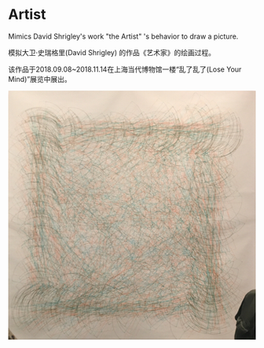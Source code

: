 # Artist
Mimics David Shrigley's work "the Artist" 's behavior to draw a picture.

模拟大卫·史瑞格里(David Shrigley) 的作品《艺术家》的绘画过程。

该作品于2018.09.08~2018.11.14在上海当代博物馆一楼“乱了乱了(Lose Your Mind)”展览中展出。

![aaa](/image/IMG.JPG)

